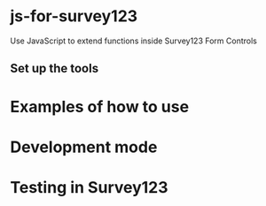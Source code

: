 # js-for-survey123
Use JavaScript to extend functions inside Survey123 Form Controls

## Set up the tools

# Examples of how to use

# Development mode

# Testing in Survey123
